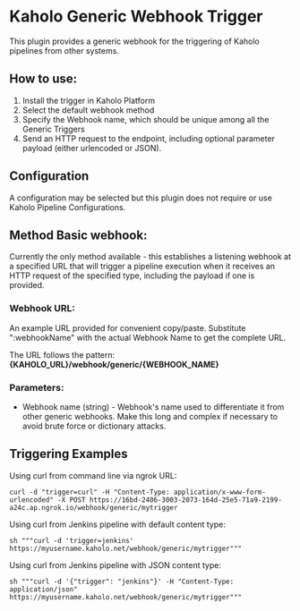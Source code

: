 # Kaholo Generic Webhook Trigger
This plugin provides a generic webhook for the triggering of Kaholo pipelines from other systems.

## How to use:
1. Install the trigger in Kaholo Platform
1. Select the default webhook method
1. Specify the Webhook name, which should be unique among all the Generic Triggers
1. Send an HTTP request to the endpoint, including optional parameter payload (either urlencoded or JSON).

## Configuration
A configuration may be selected but this plugin does not require or use Kaholo Pipeline Configurations.

## Method Basic webhook:
Currently the only method available - this establishes a listening webhook at a specified URL that will trigger a pipeline execution when it receives an HTTP request of the specified type, including the payload if one is provided.

### Webhook URL:
An example URL provided for convenient copy/paste. Substitute ":webhookName" with the actual Webhook Name to get the complete URL.

The URL follows the pattern:
**{KAHOLO_URL}/webhook/generic/{WEBHOOK_NAME}**

### Parameters:
* Webhook name (string) - Webhook's name used to differentiate it from other generic webhooks. Make this long and complex if necessary to avoid brute force or dictionary attacks.

## Triggering Examples
Using curl from command line via ngrok URL:

    curl -d "trigger=curl" -H "Content-Type: application/x-www-form-urlencoded" -X POST https://16bd-2406-3003-2073-164d-25e5-71a9-2199-a24c.ap.ngrok.io/webhook/generic/mytrigger

Using curl from Jenkins pipeline with default content type:

    sh """curl -d 'trigger=jenkins' https://myusername.kaholo.net/webhook/generic/mytrigger"""

Using curl from Jenkins pipeline with JSON content type:

    sh """curl -d '{"trigger": "jenkins"}' -H "Content-Type: application/json" https://myusername.kaholo.net/webhook/generic/mytrigger"""
